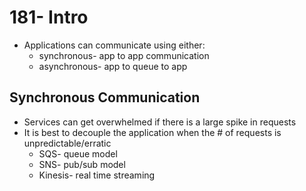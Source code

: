 # 181- Intro
- Applications can communicate using either:
	- synchronous- app to app communication
	- asynchronous- app to queue to app

## Synchronous Communication
- Services can get overwhelmed if there is a large spike in requests
- It is best to decouple the application when the # of requests is unpredictable/erratic 
	- SQS- queue model
	- SNS- pub/sub model
	- Kinesis- real time streaming